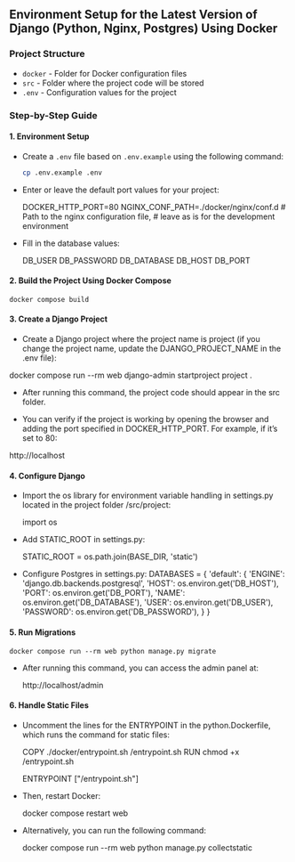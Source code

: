 
## Environment Setup for the Latest Version of Django (Python, Nginx, Postgres) Using Docker

### Project Structure

- `docker` - Folder for Docker configuration files
- `src` - Folder where the project code will be stored
- `.env` - Configuration values for the project

### Step-by-Step Guide

#### 1. Environment Setup

- Create a `.env` file based on `.env.example` using the following command:

  ```sh
  cp .env.example .env

- Enter or leave the default port values for your project:


    DOCKER_HTTP_PORT=80
    NGINX_CONF_PATH=./docker/nginx/conf.d  # Path to the nginx configuration file,
                                          # leave as is for the development environment

- Fill in the database values:

  
    DB_USER
    DB_PASSWORD
    DB_DATABASE
    DB_HOST
    DB_PORT

#### 2. Build the Project Using Docker Compose

    docker compose build

#### 3. Create a Django Project

-  Create a Django project where the project name is project (if you change the project name, update the DJANGO_PROJECT_NAME in the .env file):


  docker compose run --rm web django-admin startproject project .


- After running this command, the project code should appear in the src folder.

- You can verify if the project is working by opening the browser and adding the port specified in DOCKER_HTTP_PORT. For example, if it’s set to 80:

http://localhost


#### 4. Configure Django 

- Import the os library for environment variable handling in settings.py located in the project folder /src/project:
   
   import os


- Add STATIC_ROOT in settings.py:


    STATIC_ROOT = os.path.join(BASE_DIR, 'static')

- Configure Postgres in settings.py:
    DATABASES = {
        'default': {
            'ENGINE': 'django.db.backends.postgresql',
            'HOST': os.environ.get('DB_HOST'),
            'PORT': os.environ.get('DB_PORT'),
            'NAME': os.environ.get('DB_DATABASE'),
            'USER': os.environ.get('DB_USER'),
            'PASSWORD': os.environ.get('DB_PASSWORD'),
        }
    }

#### 5. Run Migrations

    docker compose run --rm web python manage.py migrate

- After running this command, you can access the admin panel at:

    http://localhost/admin


#### 6. Handle Static Files

- Uncomment the lines for the ENTRYPOINT in the python.Dockerfile, which runs the command for static files:


    COPY ./docker/entrypoint.sh /entrypoint.sh
    RUN chmod +x /entrypoint.sh

    ENTRYPOINT ["/entrypoint.sh"]

- Then, restart Docker:

    docker compose restart web

- Alternatively, you can run the following command:

    docker compose run --rm web python manage.py collectstatic

